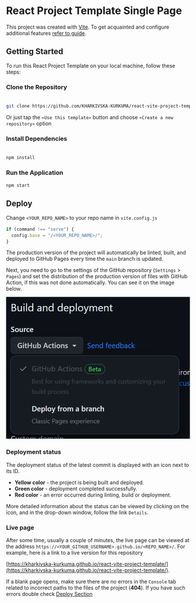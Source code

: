 # React Project Template Single Page

This project was created with
[Vite](https://vitejs.dev/). To get
acquainted and configure additional features
[refer to guide](https://vitejs.dev/guide/).

## Getting Started

To run this React Project Template on your local machine, follow these steps:

### Clone the Repository

```bash

git clone https://github.com/KHARKIVSKA-KURKUMA/react-vite-project-template.git

```

Or just tap the `«Use this template»` button and choose
`«Create a new repository»` option

### Install Dependencies

```bash

npm install

```

### Run the Application

```bash
npm start

```

## Deploy

Change `<YOUR_REPO_NAME>` to your repo name in `vite.config.js`

```jsx
if (command !== "serve") {
  config.base = "/<YOUR_REPO_NAME>/";
}
```

The production version of the project will automatically be linted, built, and
deployed to GitHub Pages every time the `main` branch
is updated.

Next, you need to go to the settings of the GitHub repository (`Settings` >
`Pages`) and set the distribution of the production version of files with GitHub Action, if this was not done automatically. You can see it on the image below.

![GitHub Pages settings](./public/assets/repo-settings.png)

### Deployment status

The deployment status of the latest commit is displayed with an icon next to its
ID.

- **Yellow color** - the project is being built and deployed.
- **Green color** - deployment completed successfully.
- **Red color** - an error occurred during linting, build or deployment.

More detailed information about the status can be viewed by clicking on the
icon, and in the drop-down window, follow the link `Details`.

### Live page

After some time, usually a couple of minutes, the live page can be viewed at the
address `https://<YOUR_GITHUB_USERNAME>.github.io/<REPO_NAME>/`. For example, here is a link
to a live version for this repository

[https://kharkivska-kurkuma.github.io/react-vite-project-template/](https://kharkivska-kurkuma.github.io/react-vite-project-template/).

If a blank page opens, make sure there are no errors in the `Console` tab
related to incorrect paths to the files of the project (**404**). If you have such errors double check [Deploy Section](#deploy)
